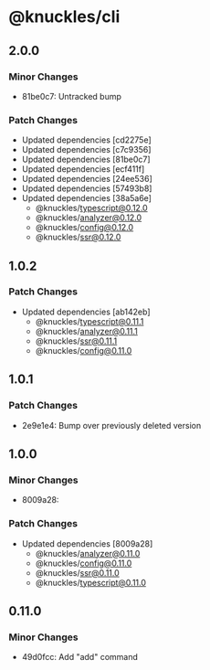# @knuckles/cli

## 2.0.0

### Minor Changes

- 81be0c7: Untracked bump

### Patch Changes

- Updated dependencies [cd2275e]
- Updated dependencies [c7c9356]
- Updated dependencies [81be0c7]
- Updated dependencies [ecf411f]
- Updated dependencies [24ee536]
- Updated dependencies [57493b8]
- Updated dependencies [38a5a6e]
  - @knuckles/typescript@0.12.0
  - @knuckles/analyzer@0.12.0
  - @knuckles/config@0.12.0
  - @knuckles/ssr@0.12.0

## 1.0.2

### Patch Changes

- Updated dependencies [ab142eb]
  - @knuckles/typescript@0.11.1
  - @knuckles/analyzer@0.11.1
  - @knuckles/ssr@0.11.1
  - @knuckles/config@0.11.0

## 1.0.1

### Patch Changes

- 2e9e1e4: Bump over previously deleted version

## 1.0.0

### Minor Changes

- 8009a28:

### Patch Changes

- Updated dependencies [8009a28]
  - @knuckles/analyzer@0.11.0
  - @knuckles/config@0.11.0
  - @knuckles/ssr@0.11.0
  - @knuckles/typescript@0.11.0

## 0.11.0

### Minor Changes

- 49d0fcc: Add "add" command

